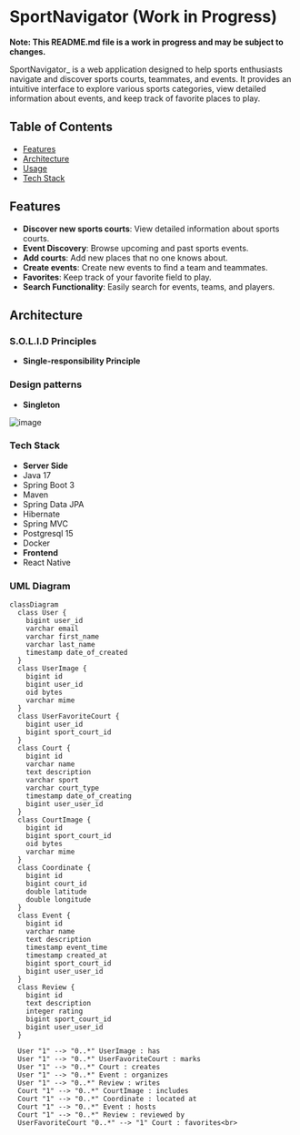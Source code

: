 # SportNavigator (Work in Progress)

**Note: This README.md file is a work in progress and may be subject to changes.**

SportNavigator_ is a web application designed to help sports enthusiasts navigate and discover sports courts, teammates, and events. It provides an intuitive interface to explore various sports categories, view detailed information about events, and keep track of favorite places to play.

## Table of Contents
- [Features](#features)
- [Architecture](#architecture)
- [Usage](#usage)
- [Tech Stack](#techstack)

    
## Features
- **Discover new sports courts**: View detailed information about sports courts.
- **Event Discovery**: Browse upcoming and past sports events.
- **Add courts**: Add new places that no one knows about.
- **Create events**: Create new events to find a team and teammates.
- **Favorites**: Keep track of your favorite field to play.
- **Search Functionality**: Easily search for events, teams, and players.          


## Architecture
### S.O.L.I.D Principles
- **Single-responsibility Principle**


### Design patterns
- **Singleton**

![image](https://github.com/Candu34/SportNavigator_/assets/126687929/e26e1567-90b9-4d35-9ec7-e592c0ff97c3)



### Tech Stack
- **Server Side**
- Java 17
- Spring Boot 3
- Maven
- Spring Data JPA
- Hibernate
- Spring MVC
- Postgresql 15
- Docker
- **Frontend**
- React Native


### UML Diagram

```mermaid
classDiagram
  class User {
    bigint user_id
    varchar email
    varchar first_name
    varchar last_name
    timestamp date_of_created
  }
  class UserImage {
    bigint id
    bigint user_id
    oid bytes
    varchar mime
  }
  class UserFavoriteCourt {
    bigint user_id
    bigint sport_court_id
  }
  class Court {
    bigint id
    varchar name
    text description
    varchar sport
    varchar court_type
    timestamp date_of_creating
    bigint user_user_id
  }
  class CourtImage {
    bigint id
    bigint sport_court_id
    oid bytes
    varchar mime
  }
  class Coordinate {
    bigint id
    bigint court_id
    double latitude
    double longitude
  }
  class Event {
    bigint id
    varchar name
    text description
    timestamp event_time
    timestamp created_at
    bigint sport_court_id
    bigint user_user_id
  }
  class Review {
    bigint id
    text description
    integer rating
    bigint sport_court_id
    bigint user_user_id
  }

  User "1" --> "0..*" UserImage : has
  User "1" --> "0..*" UserFavoriteCourt : marks
  User "1" --> "0..*" Court : creates
  User "1" --> "0..*" Event : organizes
  User "1" --> "0..*" Review : writes
  Court "1" --> "0..*" CourtImage : includes
  Court "1" --> "0..*" Coordinate : located at
  Court "1" --> "0..*" Event : hosts
  Court "1" --> "0..*" Review : reviewed by
  UserFavoriteCourt "0..*" --> "1" Court : favorites<br>
  


  


